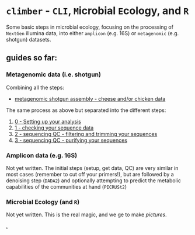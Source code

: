 # `climber` - `CLI`, `M`icrobial `E`cology, and `R`


Some basic steps in microbial ecology, focusing on the processing of `NextGen` illumina data, into either `amplicon` (e.g. 16S) or `metagenomic` (e.g. shotgun) datasets. 


## guides so far:

### Metagenomic data (i.e. shotgun)

Combining all the steps:

  * <a href="documents/shotgun_assembly.html">metagenomic shotgun assembly - cheese and/or chicken data</a>


The same process as above but separated into the different steps:

  1. <a href="/documents/0.setup.html">0 - Setting up your analysis</a>
  2. <a href="/documents/1.checkdata.html">1 - checking your sequence data</a>
  3. <a href="/documents/2.seqcleaning.html">2 - sequencing QC - filtering and trimming your sequences</a>
  4. <a href="/documents/3.seqpurity.html">3 - sequencing QC - purifying your sequences</a>


### Amplicon data (e.g. 16S)

Not yet written. The initial steps (setup, get data, QC) are very similar in most cases (remember to cut off your primers!), but are followed by a denoising step (`DADA2`) and optionally attempting to predict the metabolic capabilities of the communities at hand (`PICRUSt2`)


### Microbial Ecology (and `R`)

Not yet written. This is the real magic, and we ge to make _pictures_.




  <a href="documents/climber_todo.html">.</a>
